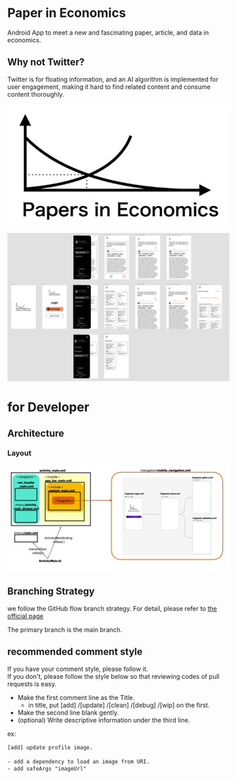 # Paper in Economics
Android App to meet a new and fascinating paper, article, and data in economics.



## Why not Twitter?

Twitter is for floating information, and an AI algorithm is implemented for user engagement, making it hard to find related content and consume content thoroughly.

![icon_wide](/images_for_doc/icon_wide.png)


![layout_image](/images_for_doc/layout_image.jpg)


# for Developer

## Architecture

### Layout

![layout_file_diagram](/images_for_doc/layout_file_diagram.jpg)

## Branching Strategy
we follow the GitHub flow branch strategy.
For detail, please refer to [the official page](https://docs.github.com/en/get-started/quickstart/github-flow)

The primary branch is the main branch.

## recommended comment style

If you have your comment style, please follow it.  
If you don't, please follow the style below so that reviewing codes of pull requests is easy.
- Make the first comment line as the Title.
  - in title, put [add] /[update] /[clean] /[debug] /[wip] on the first.
- Make the second line blank gently.
- (optional) Write descriptive information under the third line.

ex:  
```
[add] update profile image.

- add a dependency to load an image from URI.
- add safeArgs "imageUrl"
```